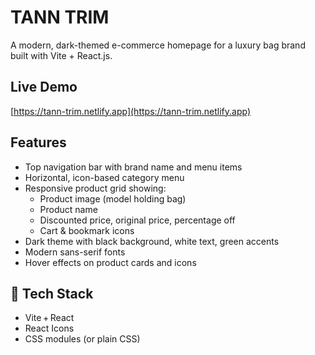 # TANN TRIM 

A modern, dark-themed e-commerce homepage for a luxury bag brand built with Vite + React.js.

## Live Demo

[https://tann-trim.netlify.app](https://tann-trim.netlify.app)

## Features

- Top navigation bar with brand name and menu items  
- Horizontal, icon-based category menu  
- Responsive product grid showing:
  - Product image (model holding bag)
  - Product name
  - Discounted price, original price, percentage off
  - Cart & bookmark icons
- Dark theme with black background, white text, green accents
- Modern sans-serif fonts
- Hover effects on product cards and icons

## 🎯 Tech Stack

- Vite + React
- React Icons
- CSS modules (or plain CSS)

